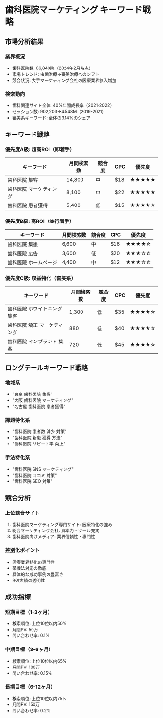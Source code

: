 # 歯科医院マーケティング キーワード戦略

## 市場分析結果

### 業界概況
- 歯科医院数: 66,843院（2024年2月時点）
- 市場トレンド: 虫歯治療→審美治療へのシフト
- 競合状況: 大手マーケティング会社の医療業界参入増加

### 検索動向
- 歯科関連サイト全体: 40%年間成長率（2021-2022）
- セッション数: 902,203→4.548M（2019-2021）
- 審美系キーワード: 全体の3.14%のシェア

## キーワード戦略

### 優先度A級: 超高ROI（即着手）
| キーワード | 月間検索数 | 競合度 | CPC | 優先度 |
|-----------|----------|--------|-----|--------|
| 歯科医院 集客 | 14,800 | 中 | $18 | ★★★★★ |
| 歯科医院 マーケティング | 8,100 | 中 | $22 | ★★★★★ |
| 歯科医院 患者獲得 | 5,400 | 低 | $15 | ★★★★☆ |

### 優先度B級: 高ROI（並行着手）
| キーワード | 月間検索数 | 競合度 | CPC | 優先度 |
|-----------|----------|--------|-----|--------|
| 歯科医院 集患 | 6,600 | 中 | $16 | ★★★★☆ |
| 歯科医院 広告 | 3,600 | 低 | $20 | ★★★☆☆ |
| 歯科医院 ホームページ | 4,400 | 中 | $12 | ★★★☆☆ |

### 優先度C級: 収益特化（審美系）
| キーワード | 月間検索数 | 競合度 | CPC | 優先度 |
|-----------|----------|--------|-----|--------|
| 歯科医院 ホワイトニング 集客 | 1,300 | 低 | $35 | ★★★★☆ |
| 歯科医院 矯正 マーケティング | 880 | 低 | $40 | ★★★★☆ |
| 歯科医院 インプラント 集客 | 720 | 低 | $45 | ★★★★☆ |

## ロングテールキーワード戦略

### 地域系
- "東京 歯科医院 集客"
- "大阪 歯科医院 マーケティング"
- "名古屋 歯科医院 患者獲得"

### 課題特化系
- "歯科医院 患者数 減少 対策"
- "歯科医院 新患 獲得 方法"
- "歯科医院 リピート率 向上"

### 手法特化系
- "歯科医院 SNS マーケティング"
- "歯科医院 口コミ 対策"
- "歯科医院 SEO 対策"

## 競合分析

### 上位競合サイト
1. 歯科医院マーケティング専門サイト: 医療特化の強み
2. 総合マーケティング会社: 資本力・ツール充実
3. 歯科医院向けメディア: 業界信頼性・専門性

### 差別化ポイント
- 医療業界特化の専門性
- 薬機法対応の徹底
- 具体的な成功事例の豊富さ
- ROI実績の透明性

## 成功指標

### 短期目標（1-3ヶ月）
- 検索順位: 上位10位以内50%
- 月間PV: 50万
- 問い合わせ率: 0.1%

### 中期目標（3-6ヶ月）
- 検索順位: 上位10位以内65%
- 月間PV: 100万
- 問い合わせ率: 0.15%

### 長期目標（6-12ヶ月）
- 検索順位: 上位10位以内75%
- 月間PV: 150万
- 問い合わせ率: 0.2%